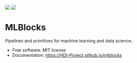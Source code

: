 [![][pypi-img]][pypi-url] [![][travis-img]][travis-url]

# MLBlocks


Pipelines and primitives for machine learning and data science.

- Free software: MIT license
- Documentation: https://HDI-Project.github.io/mlblocks

[travis-img]: https://travis-ci.org/HDI-Project/mlblocks.svg?branch=master
[travis-url]: https://travis-ci.org/HDI-Project/mlblocks
[pypi-img]: https://img.shields.io/pypi/v/mlblocks.svg
[pypi-url]: https://pypi.python.org/pypi/mlblocks
